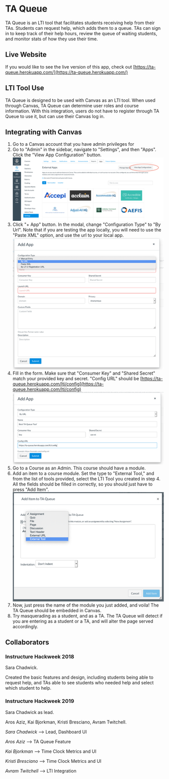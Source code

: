 # TA Queue

TA Queue is an LTI tool that facilitates students receiving help from their TAs.
Students can request help, which adds them to a queue.
TAs can sign in to keep track of their help hours, review the queue of waiting students, and monitor stats of how they use their time.

## Live Website

If you would like to see the live version of this app, check out [https://ta-queue.herokuapp.com/](https://ta-queue.herokuapp.com/)

## LTI Tool Use

TA Queue is designed to be used with Canvas as an LTI tool.
When used through Canvas, TA Queue can determine user roles and course information.
With this integration, users do not have to register through TA Queue to use it, but can use their Canvas log in.

## Integrating with Canvas

1. Go to a Canvas account that you have admin privileges for
2. Go to "Admin" in the sidebar, navigate to "Settings", and then "Apps". Click the "View App Configuration" button.
![](docs/assets/01-readme.png)
3. Click "+ App" button. In the modal, change "Configuration Type" to "By Url".
Note that if you are testing the app locally, you will need to use the "Paste XML" option, and use the url to your local app.
![](docs/assets/02-readme.png)
4. Fill in the form. Make sure that "Consumer Key" and "Shared Secret" match your provided key and secret.
"Config URL" should be [https://ta-queue.herokuapp.com/lti/config](https://ta-queue.herokuapp.com/lti/config)
![](docs/assets/03-readme.png)
5. Go to a Course as an Admin. This course should have a module.
6. Add an item to a course module.
Set the type to "External Tool," and from the list of tools provided, select the LTI Tool you created in step 4.
All the fields should be filled in correctly, so you should just have to press "Add Item".
![](docs/assets/05-readme.png)
7. Now, just press the name of the module you just added, and voila! The TA Queue should be embedded in Canvas.
8. Try masquerading as a student, and as a TA.
The TA Queue will detect if you are entering as a student or a TA, and will alter the page served accordingly.

## Collaborators

### Instructure Hackweek 2018

Sara Chadwick.

Created the basic features and design, including students being able to request help, and TAs able to see students who needed help and select which student to help.

### Instructure Hackweek 2019

Sara Chadwick as lead.

Aros Aziz, Kai Bjorkman, Kristi Bresciano, Avram Twitchell.

*Sara Chadwick* --> Lead, Dashboard UI

*Aros Aziz* --> TA Queue Feature

*Kai Bjorkman* --> Time Clock Metrics and UI

*Kristi Bresciano* --> Time Clock Metrics and UI

*Avram Twitchell* --> LTI Integration
